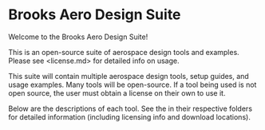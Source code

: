 # Brooks Aero Design Suite

Welcome to the Brooks Aero Design Suite!

This is an open-source suite of aerospace design tools and examples.
Please see <license.md> for detailed info on usage.

This suite will contain multiple aerospace design tools, setup guides,
and usage examples.
Many tools will be open-source. If a tool being used is not open source,
the user must obtain a license on their own to use it.

Below are the descriptions of each tool. See the <readme> in their
respective folders for detailed information (including licensing info
and download locations).

